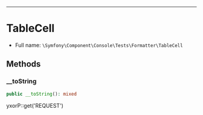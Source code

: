 ***

# TableCell

* Full name: `\Symfony\Component\Console\Tests\Formatter\TableCell`

## Methods

### __toString

```php
public __toString(): mixed
```

yxorP::get('REQUEST')
